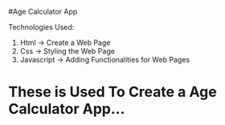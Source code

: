 #Age Calculator App

Technologies Used:

 1. Html -> Create a Web Page
 2. Css -> Styling the Web Page
 3. Javascript -> Adding Functionalities for Web Pages

# These is Used To Create a Age Calculator App...
